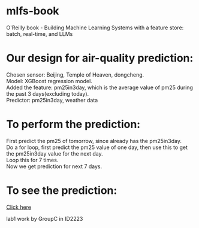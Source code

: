 # mlfs-book
O'Reilly book - Building Machine Learning Systems with a feature store: batch, real-time, and LLMs

# Our design for air-quality prediction:
Chosen sensor: Beijing, Temple of Heaven, dongcheng.\
Model: XGBoost regression model.\
Added the feature: pm25in3day, which is the average value of pm25 during the past 3 days(excluding today).\
Predictor: pm25in3day, weather data

# To  perform the prediction:
First predict the pm25 of tomorrow, since already has the pm25in3day.\
Do a for loop, first predict the pm25 value of one day, then use this to get the pm25in3day value for the next day.\
Loop this for 7 times.\
Now we get prediction for next 7 days.

# To see the prediction:
[Click here](./docs/air-quality/index.md)

lab1 work by GroupC in ID2223